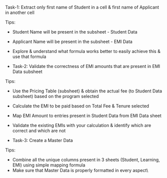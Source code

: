 Task-1: Extract only first name of Student in a cell & first name of Applicant in another cell

Tips:
- Student Name will be present in the subsheet - Student Data
- Applicant Name will be present in the subsheet - EMI Data
- Explore & understand what formula works better to easily achieve this & use that formula

- Task-2: Validate the correctness of EMI amounts that are present in EMI Data subsheet

Tips:
- Use the Pricing Table (subsheet) & obtain the actual fee (to Student Data subsheet) based on the program selected
- Calculate the EMI to be paid based on Total Fee & Tenure selected
- Map EMI Amount to entries present in Student Data from EMI Data sheet 
- Validate the existing EMIs with your calculation & identify which are correct and which are not

- Task-3: Create a Master Data

Tips:
- Combine all the unique columns present in 3 sheets (Student, Learning, EMI) using simple mapping formula
- Make sure that Master Data is properly formatted in every aspect\

